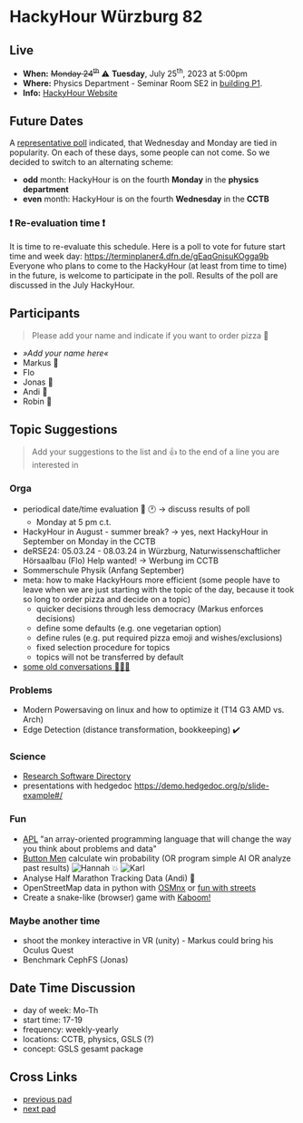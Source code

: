 # HackyHour Würzburg 82

## Live
 - **When:** ~~Monday 24<sup>th</sup>~~ :warning: **Tuesday**, July 25<sup>th</sup>, 2023 at 5:00pm
 - **Where:** Physics Department - Seminar Room SE2 in [building P1](https://wueaddress.uni-wuerzburg.de/search/map/3612).<!-- [CCTB](https://www.google.de/maps/place/Zentrum+f%C3%BCr+Computergest%C3%BCtzte+und+Theoretische+Biologie+(CCTB),+Universit%C3%A4t+W%C3%BCrzburg/@49.7850748,9.9720102,18z/data=!3m1!4b1!4m5!3m4!1s0x47a28fc802e5e800:0x6b62d2cbd2e6f094!8m2!3d49.7849749!4d9.9729537)  --> 
 - **Info:** [HackyHour Website](http://hackyhour.github.io/Wuerzburg/)

## Future Dates

A [representative poll](https://terminplaner4.dfn.de/u3fGuiEUz9RAj2fL) indicated, that Wednesday and Monday are tied in popularity. On each of these days, some people can not come. So we decided to switch to an alternating scheme:
- **odd** month: HackyHour is on the fourth **Monday** in the **physics department**
- **even** month: HackyHour is on the fourth **Wednesday** in the **CCTB**

### :exclamation: Re-evaluation time :exclamation:
It is time to re-evaluate this schedule. Here is a poll to vote for future start time and week day: https://terminplaner4.dfn.de/gEaqGnisuKOgga9b
Everyone who plans to come to the HackyHour (at least from time to time) in the future, is welcome to participate in the poll. Results of the poll are discussed in the July HackyHour.

## Participants
> Please add your name and indicate if you want to order pizza :pizza:
 - *»Add your name here«*
 - Markus :pizza:
 - Flo
 - Jonas :pizza:
 - Andi :pizza: 
 - Robin :pizza: 
 
## Topic Suggestions
> Add your suggestions to the list and :+1: to the end of a line you are interested in

### Orga
 - periodical date/time evaluation :calendar: :clock1: → discuss results of poll
     - Monday at 5 pm c.t.
 - HackyHour in August - summer break? → yes, next HackyHour in September on Monday in the CCTB
 - deRSE24: 05.03.24 - 08.03.24 in Würzburg, Naturwissenschaftlicher Hörsaalbau (Flo) Help wanted! → Werbung im CCTB
 - Sommerschule Physik (Anfang September)
 - meta: how to make HackyHours more efficient (some people have to leave when we are just starting with the topic of the day, because it took so long to order pizza and decide on a topic)
     - quicker decisions through less democracy (Markus enforces decisions)
     - define some defaults (e.g. one vegetarian option)
     - define rules (e.g. put required pizza emoji and wishes/exclusions)
     - fixed selection procedure for topics
     - topics will not be transferred by default
 - [some old conversations :pizza::dollar::no_entry_sign:](https://matrix.to/#/!oPWTDuKdRRcYTqzLUq:gitter.im/$2T9frtP4iyBeAwMmWSpZ86-Ulc5dPYKU63bcKtZ2w5A?via=gitter.im)

### Problems
 - Modern Powersaving on linux and how to optimize it (T14 G3 AMD vs. Arch)
 - Edge Detection (distance transformation, bookkeeping) :heavy_check_mark:
 
### Science
 - [Research Software Directory](https://research-software-directory.org/software?&search=hypertiling)
 - presentations with hedgedoc https://demo.hedgedoc.org/p/slide-example#/

### Fun
 - [APL](https://tryapl.org) "an array-oriented programming language that will change the way you think about problems and data"
 - [Button Men](https://boardgamegeek.com/boardgame/17/button-men) calculate win probability (OR program simple AI OR analyze past results)
![Hannah](https://github.com/buttonmen-dev/buttonmen/blob/master/src/ui/images/button/hannah.png?raw=true) :boom: ![Karl](https://github.com/buttonmen-dev/buttonmen/blob/master/src/ui/images/button/karl.png?raw=true)
 - Analyse Half Marathon Tracking Data (Andi) :runner: 
 - OpenStreetMap data in python with [OSMnx](https://osmnx.readthedocs.io/en/stable/) or [fun with streets](https://geoffboeing.com/2016/11/osmnx-python-street-networks/)
 - Create a snake-like (browser) game with [Kaboom!](https://kaboomjs.com/)
 
### Maybe another time
 - shoot the monkey interactive in VR (unity) - Markus could bring his Oculus Quest
 - Benchmark CephFS (Jonas)

## Date Time Discussion
- day of week: Mo-Th
- start time: 17-19
- frequency: weekly-yearly
- locations: CCTB, physics, GSLS (?)
- concept: GSLS gesamt package

## Cross Links
 - [previous pad](https://hackyhour.github.io/Wuerzburg/pad_archive/HackyHour_Wuerzburg_81)
 - [next pad](https://hackyhour.github.io/Wuerzburg/pad_archive/HackyHour_Wuerzburg_83)
